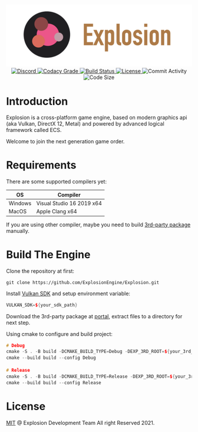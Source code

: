 
<center>
    <div><img width="800" src="./Docs/Img/logo.png" alt="Explosion Logo"/></div>
    <div>
        <a href="https://discord.gg/Tn5G3ReYhD">
            <img src="https://img.shields.io/discord/852860169045278720?style=for-the-badge" alt="Discord"/>
        </a>
        <a href="https://app.codacy.com/gh/ExplosionEngine/Explosion/dashboard?branch=master">
            <img src="https://img.shields.io/codacy/grade/98afe27fd39b4b39b4c6acd8361e6d02?style=for-the-badge" alt="Codacy Grade"/>
        </a>
        <a href="https://github.com/ExplosionEngine/Explosion/actions">
            <img src="https://img.shields.io/github/workflow/status/ExplosionEngine/Explosion/CMake?style=for-the-badge" alt="Build Status"/>
        </a>
        <a href="https://github.com/ExplosionEngine/Explosion/blob/master/LICENSE">
            <img src="https://img.shields.io/github/license/ExplosionEngine/Explosion?style=for-the-badge" alt="License"/>
        </a>
        <img src="https://img.shields.io/github/commit-activity/m/ExplosionEngine/Explosion?style=for-the-badge" alt="Commit Activity"/>
        <img src="https://img.shields.io/github/languages/code-size/ExplosionEngine/Explosion?style=for-the-badge" alt="Code Size"/>
    </div>
</center>

# Introduction

Explosion is a cross-platform game engine, based on modern graphics api (aka Vulkan, DirectX 12, Metal) and powered by advanced logical framework called ECS.

Welcome to join the next generation game order.

# Requirements

There are some supported compilers yet:

| OS | Compiler |
| - | - |
| Windows | Visual Studio 16 2019 x64 |
| MacOS | Apple Clang x64 |

If you are using other compiler, maybe you need to build [3rd-party package](https://github.com/ExplosionEngine/Explosion3rdParty) manually.

# Build The Engine

Clone the repository at first:

```shell
git clone https://github.com/ExplosionEngine/Explosion.git
```

Install [Vulkan SDK](https://vulkan.lunarg.com/sdk/home) and setup environment variable:

```cpp
VULKAN_SDK=${your_sdk_path}
```

Download the 3rd-party package at [portal](https://github.com/ExplosionEngine/Explosion3rdParty/releases), extract files to a directory for next step.

Using cmake to configure and build project:

```cpp
# Debug
cmake -S . -B build -DCMAKE_BUILD_TYPE=Debug -DEXP_3RD_ROOT=${your_3rd_root}
cmake --build build --config Debug

# Release
cmake -S . -B build -DCMAKE_BUILD_TYPE=Release -DEXP_3RD_ROOT=${your_3rd_root}
cmake --build build --config Release
```

# License

[MIT](https://github.com/ExplosionEngine/Explosion/blob/master/LICENSE) @ Explosion Development Team All right Reserved 2021.
